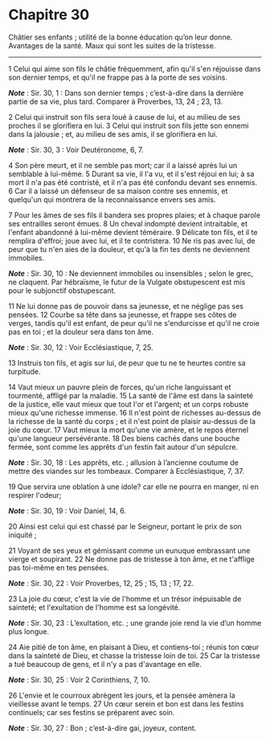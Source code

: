 # Chapitre 30

Châtier ses enfants ; utilité de la bonne éducation qu’on leur donne.
Avantages de la santé.
Maux qui sont les suites de la tristesse.

***

1 Celui qui aime son fils le châtie fréquemment, afin qu'il s'en réjouisse dans son dernier temps, et qu'il ne frappe pas à la porte de ses voisins.

***Note*** :  Sir. 30, 1 : Dans son dernier temps ; c’est-à-dire dans la dernière partie de sa vie, plus tard. Comparer à Proverbes, 13, 24 ; 23, 13.

2 Celui qui instruit son fils sera loué à cause de lui, et au milieu de ses proches il se glorifiera en lui. 3 Celui qui instruit son fils jette son ennemi dans la jalousie ; et, au milieu de ses amis, il se glorifiera en lui.

***Note*** :  Sir. 30, 3 : Voir Deutéronome, 6, 7.

4 Son père meurt, et il ne semble pas mort; car il a laissé après lui un semblable à lui-même. 5 Durant sa vie, il l'a vu, et il s'est réjoui en lui; à sa mort il n'a pas été contristé, et il n'a pas été confondu devant ses ennemis. 6 Car il a laissé un défenseur de sa maison contre ses ennemis, et quelqu'un qui montrera de la reconnaissance envers ses amis.


7 Pour les âmes de ses fils il bandera ses propres plaies; et à chaque parole ses entrailles seront émues. 8 Un cheval indompté devient intraitable, et l'enfant abandonné à lui-même devient téméraire. 9 Délicate ton fils, et il te remplira d'effroi; joue avec lui, et il te contristera. 10 Ne ris pas avec lui, de peur que tu n'en aies de la douleur, et qu'à la fin tes dents ne deviennent immobiles.

***Note*** :  Sir. 30, 10 : Ne deviennent immobiles ou insensibles ; selon le grec, ne claquent. Par hébraïsme, le futur de la Vulgate obstupescent est mis pour le subjonctif obstupescant.

11 Ne lui donne pas de pouvoir dans sa jeunesse, et ne néglige pas ses pensées. 12 Courbe sa tête dans sa jeunesse, et frappe ses côtes de verges, tandis qu'il est enfant, de peur qu'il ne s'endurcisse et qu'il ne croie pas en toi ; et la douleur sera dans ton âme.

***Note*** :  Sir. 30, 12 : Voir Ecclésiastique, 7, 25.

13 Instruis ton fils, et agis sur lui, de peur que tu ne te heurtes contre sa turpitude.


14 Vaut mieux un pauvre plein de forces, qu'un riche languissant et tourmenté, affligé par la maladie. 15 La santé de l'âme est dans la sainteté de la justice, elle vaut mieux que tout l'or et l'argent; et un corps robuste mieux qu'une richesse immense. 16 Il n'est point de richesses au-dessus de la richesse de la santé du corps ; et il n'est point de plaisir au-dessus de la joie du cœur. 17 Vaut mieux la mort qu'une vie amère, et le repos éternel qu'une langueur persévérante. 18 Des biens cachés dans une bouche fermée, sont comme les apprêts d'un festin fait autour d'un sépulcre.

***Note*** :  Sir. 30, 18 : Les apprêts, etc. ; allusion à l’ancienne coutume de mettre des viandes sur les tombeaux. Comparer à Ecclésiastique, 7, 37.

19 Que servira une oblation à une idole? car elle ne pourra en manger, ni en respirer l'odeur;

***Note*** :  Sir. 30, 19 : Voir Daniel, 14, 6.

20 Ainsi est celui qui est chassé par le Seigneur, portant le prix de son iniquité ;


21 Voyant de ses yeux et gémissant comme un eunuque embrassant une vierge et soupirant. 22 Ne donne pas de tristesse à ton âme, et ne t'afflige pas toi-même en tes pensées.

***Note*** :  Sir. 30, 22 : Voir Proverbes, 12, 25 ; 15, 13 ; 17, 22.

23 La joie du cœur, c'est la vie de l'homme et un trésor inépuisable de sainteté; et l'exultation de l'homme est sa longévité.

***Note*** :  Sir. 30, 23 : L’exultation, etc. ; une grande joie rend la vie d’un homme plus longue.

24 Aie pitié de ton âme, en plaisant à Dieu, et contiens-toi ; réunis ton cœur dans la sainteté de Dieu, et chasse la tristesse loin de toi. 25 Car la tristesse a tué beaucoup de gens, et il n'y a pas d'avantage en elle.

***Note*** :  Sir. 30, 25 : Voir 2 Corinthiens, 7, 10.

26 L'envie et le courroux abrègent les jours, et la pensée amènera la vieillesse avant le temps. 27 Un cœur serein et bon est dans les festins continuels; car ses festins se préparent avec soin.

***Note*** :  Sir. 30, 27 : Bon ; c’est-à-dire gai, joyeux, content.


